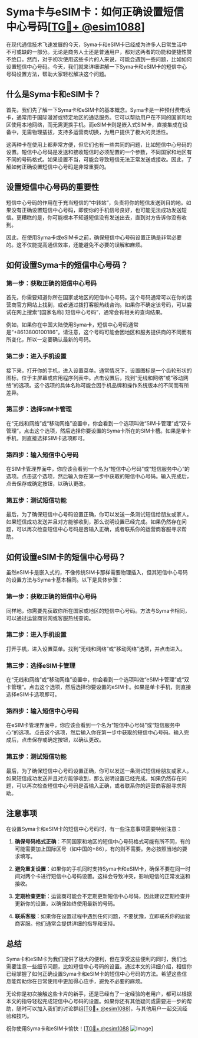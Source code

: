 # Syma卡与eSIM卡：如何正确设置短信中心号码[[TG💪+ @esim1088](https://t.me/s/esim1088)]

在现代通信技术飞速发展的今天，Syma卡和eSIM卡已经成为许多人日常生活中不可或缺的一部分。无论是商务人士还是普通用户，都对这两者的功能和便捷性赞不绝口。然而，对于初次使用这些卡片的人来说，可能会遇到一些问题，比如如何设置短信中心号码。今天，我们就来详细讲解一下Syma卡和eSIM卡的短信中心号码设置方法，帮助大家轻松解决这个问题。

## 什么是Syma卡和eSIM卡？

首先，我们先了解一下Syma卡和eSIM卡的基本概念。Syma卡是一种预付费电话卡，通常用于国际漫游或特定地区的通话服务。它可以帮助用户在不同的国家和地区使用本地网络，而无需更换手机。而eSIM卡则是嵌入式SIM卡，直接集成在设备中，无需物理插拔，支持多运营商切换，为用户提供了极大的灵活性。

这两种卡在使用上都非常方便，但它们也有一些共同的问题，比如短信中心号码的设置。短信中心号码是发送和接收短信时必须配置的一个参数，不同国家和地区有不同的号码格式。如果设置不当，可能会导致短信无法正常发送或接收。因此，了解如何正确设置短信中心号码是非常重要的。

## 设置短信中心号码的重要性

短信中心号码的作用在于充当短信的“中转站”，负责将你的短信发送到目的地。如果没有正确设置短信中心号码，即使你的手机信号良好，也可能无法成功发送短信。更糟糕的是，你可能根本不知道短信没有发送出去，直到对方告诉你没有收到。

因此，在使用Syma卡或eSIM卡之前，确保短信中心号码设置正确是非常必要的。这不仅能提高通信效率，还能避免不必要的误解和麻烦。

## 如何设置Syma卡的短信中心号码？

### 第一步：获取正确的短信中心号码

首先，你需要知道你所在国家或地区的短信中心号码。这个号码通常可以在你的运营商官方网站上找到，或者通过拨打客服热线咨询。如果你不确定该号码，可以尝试在网上搜索“[国家名称] 短信中心号码”，通常会有相关的查询结果。

例如，如果你在中国大陆使用Syma卡，短信中心号码通常是“+8613800100186”。请注意，这个号码可能会因地区和服务提供商的不同而有所变化，所以一定要确认最新的号码。

### 第二步：进入手机设置

接下来，打开你的手机，进入设置菜单。通常情况下，设置图标是一个齿轮形状的图标，位于主屏幕或应用程序列表中。点击设置后，找到“无线和网络”或“移动网络”的选项。这个选项的具体名称可能会因手机品牌和操作系统版本的不同而有所差异。

### 第三步：选择SIM卡管理

在“无线和网络”或“移动网络”设置中，你会看到一个选项叫做“SIM卡管理”或“双卡管理”。点击这个选项，然后选择你要设置的Syma卡所在的SIM卡槽。如果是单卡手机，则直接选择SIM卡选项即可。

### 第四步：输入短信中心号码

在SIM卡管理界面中，你应该会看到一个名为“短信中心号码”或“短信服务中心”的选项。点击这个选项，然后输入你在第一步中获取的短信中心号码。输入完成后，点击保存或确定按钮，以确认更改。

### 第五步：测试短信功能

最后，为了确保短信中心号码设置正确，你可以发送一条测试短信给朋友或家人。如果短信成功发送并且对方能够收到，那么说明设置已经完成。如果仍然存在问题，可以再次检查短信中心号码是否输入正确，或者联系你的运营商客服寻求帮助。

## 如何设置eSIM卡的短信中心号码？

虽然eSIM卡是嵌入式的，不像传统SIM卡那样需要物理插入，但其短信中心号码的设置方法与Syma卡基本相同。以下是具体步骤：

### 第一步：获取正确的短信中心号码

同样地，你需要先获取你所在国家或地区的短信中心号码。方法与Syma卡相同，可以通过运营商官网或客服热线查询。

### 第二步：进入手机设置

打开手机，进入设置菜单。找到“无线和网络”或“移动网络”选项，并点击进入。

### 第三步：选择eSIM卡管理

在“无线和网络”或“移动网络”设置中，你会看到一个选项叫做“eSIM卡管理”或“双卡管理”。点击这个选项，然后选择你要设置的eSIM卡。如果是单卡手机，则直接选择eSIM卡选项即可。

### 第四步：输入短信中心号码

在eSIM卡管理界面中，你应该会看到一个名为“短信中心号码”或“短信服务中心”的选项。点击这个选项，然后输入你在第一步中获取的短信中心号码。输入完成后，点击保存或确定按钮，以确认更改。

### 第五步：测试短信功能

最后，为了确保短信中心号码设置正确，你可以发送一条测试短信给朋友或家人。如果短信成功发送并且对方能够收到，那么说明设置已经完成。如果仍然存在问题，可以再次检查短信中心号码是否输入正确，或者联系你的运营商客服寻求帮助。

## 注意事项

在设置Syma卡和eSIM卡的短信中心号码时，有一些注意事项需要特别注意：

1. **确保号码格式正确**：不同国家和地区的短信中心号码格式可能有所不同，有的可能需要加上国际区号（如中国的+86），有的则不需要。务必按照当地的要求填写。

2. **避免重复设置**：如果你的手机同时支持Syma卡和eSIM卡，确保不要在同一时间对两个卡进行短信中心号码设置。这样会导致冲突，影响短信的正常发送和接收。

3. **定期检查更新**：运营商可能会不定期更新短信中心号码，因此建议定期检查并更新你的设置，以确保始终使用最新的号码。

4. **联系客服**：如果你在设置过程中遇到任何问题，不要犹豫，立即联系你的运营商客服。他们通常会提供详细的指导和支持。

## 总结

Syma卡和eSIM卡为我们提供了极大的便利，但在享受这些便利的同时，我们也需要注意一些细节问题，比如短信中心号码的设置。通过本文的详细介绍，相信你已经掌握了如何正确设置Syma卡和eSIM卡的短信中心号码的方法。希望这些信息能帮助你在日常使用中更加得心应手，避免不必要的麻烦。

无论你是初次接触这些卡片的新手，还是已经有了一定经验的老用户，都可以根据本文的指导轻松完成短信中心号码的设置。如果你还有其他疑问或需要进一步的帮助，随时可以加入我们的讨论群组[[TG💪+ @esim1088](https://t.me/s/esim1088)]，与其他用户一起交流经验和技巧。

祝你使用Syma卡和eSIM卡愉快！[[TG💪+ @esim1088](https://t.me/s/esim1088) ![Image](https://i.postimg.cc/4NQfJmqS/Snipaste-2025-05-13-00-14-12.png)]